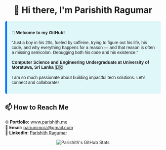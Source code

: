 <h1 align="center">👋 Hi there, I'm Parishith Ragumar</h1>

<div style="background-color:#e0f7fa; border-left: 6px solid #007BFF; padding: 15px; border-radius: 5px; font-family: sans-serif;">
  <p>
    🚀 <strong>Welcome to my GitHub!</strong><br><br>
    "Just a boy in his 20s, fueled by caffeine, trying to figure out his life, his code, and why everything happens for a reason —
and that reason is often a missing semicolon. Debugging both his code and his existence."<br><br>
    <b>Computer Science and Engineering Undergraduate at University of Moratuwa, Sri Lanka 🇱🇰</b><br><br>
    I am so much passionate about building impactful tech solutions. Let's connect and collaborate!
  </p>
</div>

<h2>📫 How to Reach Me</h2>

<p>
  🌐 <strong>Portfolio:</strong> <a href="https://www.parishith.me">www.parishith.me</a><br>
  📧 <strong>Email:</strong> <a href="mailto:pariunimora@gmail.com">pariunimora@gmail.com</a><br>
  💼 <strong>LinkedIn:</strong> <a href="https://linkedin.com/in/rp07official">Parishith Ragumar</a>
</p>

<p align="center">
  <img src="https://github-readme-stats.vercel.app/api?username=ragupari&show_icons=true&theme=tokyonight" alt="Parishith's GitHub Stats" />
</p>
